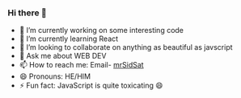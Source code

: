 ### Hi there 👋

<!--
**mrSidSat/mrSidSat** is a ✨ _special_ ✨ repository because its `README.md` (this file) appears on your GitHub profile.

Here are some ideas to get you started:-->

- 🔭 I’m currently working on some interesting code
- 🌱 I’m currently learning React
- 👯 I’m looking to collaborate on anything as beautiful as javscript
- 💬 Ask me about WEB DEV
- 📫 How to reach me: Email- [mrSidSat](sidsat477501@gmail.com)
- 😄 Pronouns: HE/HIM
- ⚡ Fun fact: JavaScript is quite toxicating :smile:

